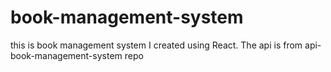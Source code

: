 # book-management-system
this is book management system I created using React. The api is from api-book-management-system repo
